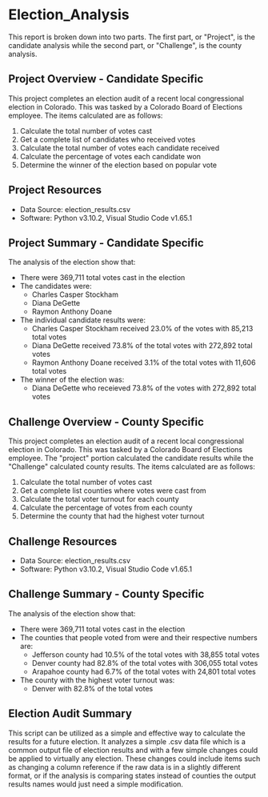 # Election_Analysis
This report is broken down into two parts.  The first part, or "Project", is the candidate analysis while the second part, or "Challenge", is the county analysis.

## Project Overview - Candidate Specific
This project completes an election audit of a recent local congressional election in Colorado.  This was tasked by a Colorado Board of Elections employee.  The items calculated are as follows:

1. Calculate the total number of votes cast
2. Get a complete list of candidates who received votes
3. Calculate the total number of votes each candidate received
4. Calculate the percentage of votes each candidate won
5. Determine the winner of the election based on popular vote

## Project Resources
- Data Source: election_results.csv
- Software: Python v3.10.2, Visual Studio Code v1.65.1

## Project Summary - Candidate Specific
The analysis of the election show that:
- There were 369,711 total votes cast in the election
- The candidates were:
	- Charles Casper Stockham
	- Diana DeGette
	- Raymon Anthony Doane
- The individual candidate results were:
	- Charles Casper Stockham received 23.0% of the votes with 85,213 total votes
	- Diana DeGette received 73.8% of the total votes with 272,892 total votes
	- Raymon Anthony Doane received 3.1% of the total votes with 11,606 total votes
- The winner of the election was:
	- Diana DeGette who receieved 73.8% of the votes with 272,892 total votes 

## Challenge Overview - County Specific
This project completes an election audit of a recent local congressional election in Colorado.  This was tasked by a Colorado Board of Elections employee.  The "project" portion calculated the candidate results while the "Challenge" calculated county results.  The items calculated are as follows:

1. Calculate the total number of votes cast
2. Get a complete list counties where votes were cast from
3. Calculate the total voter turnout for each county
4. Calculate the percentage of votes from each county
5. Determine the county that had the highest voter turnout  

## Challenge Resources
- Data Source: election_results.csv
- Software: Python v3.10.2, Visual Studio Code v1.65.1

## Challenge Summary - County Specific 
The analysis of the election show that:
- There were 369,711 total votes cast in the election
- The counties that people voted from were and their respective numbers are:
	- Jefferson county had 10.5% of the total votes with 38,855 total votes
	- Denver county had 82.8% of the total votes with 306,055 total votes
	- Arapahoe county had 6.7% of the total votes with 24,801 total votes
- The county with the highest voter turnout was:
	- Denver with 82.8% of the total votes 

## Election Audit Summary
This script can be utilized as a simple and effective way to calculate the results for a future election.  It analyzes a simple .csv data file which is a common output file of election results and with a few simple changes could be applied to virtually any election.  These changes could include items such as changing a column reference if the raw data is in a slightly different format, or if the analysis is comparing states instead of counties the output results names would just need a simple modification.




